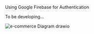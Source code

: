 Using Google Firebase for Authentication 

To be developing...


![e-commerce Diagram drawio](https://user-images.githubusercontent.com/95319292/210109105-cd3e199a-3381-4304-839b-05745a598582.png)
